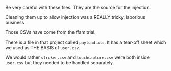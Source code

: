 Be very careful with these files. They are the source for the injection.

Cleaning them up to allow injection was a REALLY tricky, laborious business.

Those CSVs have come from the ffam trial.

There is a file in that project called `payload.xls`.
It has a tear-off sheet which we used as THE BASIS of `user.csv`.

We would rather `stroker.csv` and `touchcapture.csv` were both inside
`user.csv` but they needed to be handled separately.
